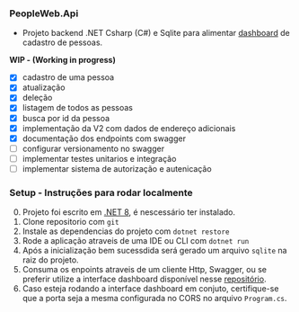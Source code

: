 ### PeopleWeb.Api

- Projeto backend .NET Csharp (C#) e Sqlite para alimentar [dashboard](https://github.com/lucasdasial/PeopleWeb.App) de cadastro de pessoas.

**WIP - (Working in progress)**

- [x] cadastro de uma pessoa
- [x] atualização
- [x] deleção
- [x] listagem de todos as pessoas
- [x] busca por id da pessoa
- [x] implementação da V2 com dados de endereço adicionais
- [x] documentação dos endpoints com swagger
- [ ] configurar versionamento no swagger
- [ ] implementar testes unitarios e integração
- [ ] implementar sistema de autorização e autenicação

### Setup - Instruções para rodar localmente

0. Projeto foi escrito em [.NET 8](https://dotnet.microsoft.com/pt-br/download/dotnet/8.0), é nescessário ter instalado.
1. Clone repositorio com `git`
2. Instale as dependencias do projeto com `dotnet restore`
3. Rode a aplicação atraveis de uma IDE ou CLI com `dotnet run`
4. Após a inicialização bem sucessdida será gerado um arquivo `sqlite` na raiz do projeto.
5. Consuma os enpoints atraveis de um cliente Http, Swagger, ou se preferir utilize a interface dashboard disponível nesse [repositório](https://github.com/lucasdasial/PeopleWeb.App).
6. Caso esteja rodando a interface dashboard em conjuto, certifique-se que a porta seja a mesma configurada no CORS no arquivo `Program.cs`.
